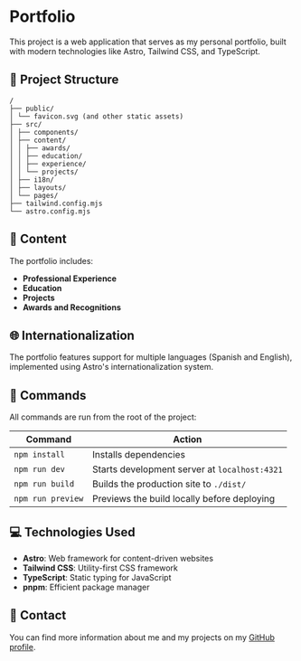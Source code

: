 # Portfolio

This project is a web application that serves as my personal portfolio, built with modern technologies like Astro, Tailwind CSS, and TypeScript.

## 🚀 Project Structure

```
/
├── public/
│ └── favicon.svg (and other static assets)
├── src/
│ ├── components/
│ ├── content/
│ │ ├── awards/
│ │ ├── education/
│ │ ├── experience/
│ │ └── projects/
│ ├── i18n/
│ ├── layouts/
│ └── pages/
├── tailwind.config.mjs
└── astro.config.mjs
```

## 📄 Content

The portfolio includes:

-   **Professional Experience**
-   **Education**
-   **Projects**
-   **Awards and Recognitions**

## 🌐 Internationalization

The portfolio features support for multiple languages (Spanish and English), implemented using Astro's internationalization system.

## 🧞 Commands

All commands are run from the root of the project:

| Command           | Action                                        |
| ----------------- | --------------------------------------------- |
| `npm install`     | Installs dependencies                         |
| `npm run dev`     | Starts development server at `localhost:4321` |
| `npm run build`   | Builds the production site to `./dist/`       |
| `npm run preview` | Previews the build locally before deploying   |

## 💻 Technologies Used

-   **Astro**: Web framework for content-driven websites
-   **Tailwind CSS**: Utility-first CSS framework
-   **TypeScript**: Static typing for JavaScript
-   **pnpm**: Efficient package manager

## 📱 Contact

You can find more information about me and my projects on my [GitHub profile](https://github.com/jcarlosvelasco).
